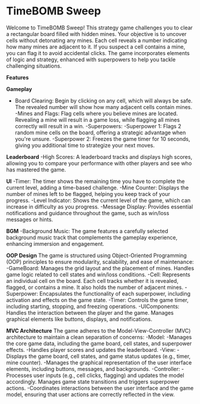 # TimeBOMB Sweep

Welcome to TimeBOMB Sweep! This strategy game challenges you to clear a rectangular board filled with hidden mines. Your objective is to uncover cells without detonating any mines. Each cell reveals a number indicating how many mines are adjacent to it. If you suspect a cell contains a mine, you can flag it to avoid accidental clicks. The game incorporates elements of logic and strategy, enhanced with superpowers to help you tackle challenging situations.

**Features**

**Gameplay**
- Board Clearing: Begin by clicking on any cell, which will always be safe. The revealed number will show how many adjacent cells contain mines.
-Mines and Flags: Flag cells where you believe mines are located. Revealing a mine will result in a game loss, while flagging all mines correctly will result in a win.
-Superpowers:
  -Superpower 1: Flags 2 random mine cells on the board, offering a strategic advantage when you're unsure.
  -Superpower 2: Freezes the game timer for 10 seconds, giving you additional time to strategize your next moves.
  
**Leaderboard**
-High Scores: A leaderboard tracks and displays high scores, allowing you to compare your performance with other players and see who has mastered the game.

**UI**
-Timer: The timer shows the remaining time you have to complete the current level, adding a time-based challenge.
-Mine Counter: Displays the number of mines left to be flagged, helping you keep track of your progress.
-Level Indicator: Shows the current level of the game, which can increase in difficulty as you progress.
-Message Display: Provides essential notifications and guidance throughout the game, such as win/loss messages or hints.

**BGM**
-Background Music: The game features a carefully selected background music track that complements the gameplay experience, enhancing immersion and engagement.

**OOP Design**
The game is structured using Object-Oriented Programming (OOP) principles to ensure modularity, scalability, and ease of maintenance:
-GameBoard: Manages the grid layout and the placement of mines. Handles game logic related to cell states and win/loss conditions.
-Cell: Represents an individual cell on the board. Each cell tracks whether it is revealed, flagged, or contains a mine. It also holds the number of adjacent mines.
-Superpower: Encapsulates the functionality of each superpower, including activation and effects on the game state.
-Timer: Controls the game timer, including starting, stopping, and freezing operations.
-UIComponents: Handles the interaction between the player and the game. Manages graphical elements like buttons, displays, and notifications.

**MVC Architecture**
The game adheres to the Model-View-Controller (MVC) architecture to maintain a clean separation of concerns:
-Model:
  -Manages the core game data, including the game board, cell states, and superpower effects.
  -Handles player scores and updates the leaderboard.
-View:
  -Displays the game board, cell states, and game status updates (e.g., timer, mine counter).
  -Manages the graphical representation of the user interface elements, including buttons, messages, and backgrounds.
-Controller:
  -Processes user inputs (e.g., cell clicks, flagging) and updates the model accordingly. Manages game state transitions and triggers superpower actions.
  -Coordinates interactions between the user interface and the game model, ensuring that user actions are correctly reflected in the view.
